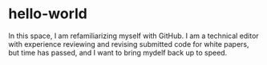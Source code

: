 # hello-world
In this space, I am refamiliarizing myself with GitHub. I am a technical editor with experience reviewing and revising submitted code for white papers, but time has passed, and I want to bring mydelf back up to speed.
